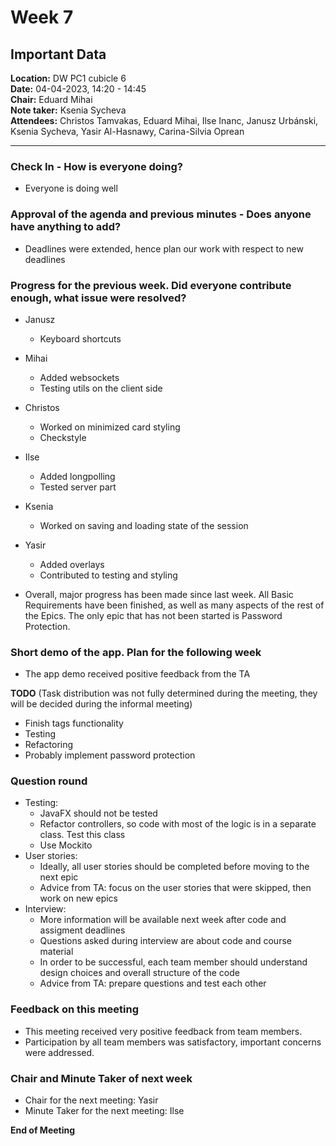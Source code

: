 # Week 7

## Important Data
**Location:** DW PC1 cubicle 6\
**Date:** 04-04-2023, 14:20 - 14:45\
**Chair:** Eduard Mihai\
**Note taker:** Ksenia Sycheva\
**Attendees:** Christos Tamvakas, Eduard Mihai, Ilse Inanc, Janusz Urbánski, Ksenia Sycheva, Yasir Al-Hasnawy, Carina-Silvia Oprean

----------
### Check In - How is everyone doing?
+ Everyone is doing well

### Approval of the agenda and previous minutes - Does anyone have anything to add? 

+ Deadlines were extended, hence plan our work with respect to new deadlines

### Progress for the previous week. Did everyone contribute enough, what issue were resolved?

+ Janusz
  + Keyboard shortcuts
+ Mihai
  + Added websockets
  + Testing utils on the client side
+ Christos
  + Worked on minimized card styling
  + Checkstyle
+ Ilse
  + Added longpolling 
  + Tested server part
+ Ksenia
  + Worked on saving and loading state of the session
+ Yasir
  + Added overlays
  + Contributed to testing and styling

+ Overall, major progress has been made since last week. All Basic Requirements have been finished, as well as many aspects of the rest of the Epics. The only epic that has not been started is Password Protection.

### Short demo of the app.  Plan for the following week

+ The app demo received positive feedback from the TA

**TODO** (Task distribution was not fully determined during the meeting, they will be decided during the informal meeting)
+ Finish tags functionality 
+ Testing
+ Refactoring
+ Probably implement password protection

### Question round

+ Testing:
	+ JavaFX should not be tested
	+ Refactor controllers, so code with most of the logic is in a separate class. Test this class
	+ Use Mockito 
+ User stories:
	+ Ideally, all user stories should be completed before moving to the next epic
	+ Advice from TA: focus on the user stories that were skipped, then work on new epics
+ Interview:
	+ More information will be available next week after code and assigment deadlines
	+ Questions asked during interview are about code and course material
	+ In order to be successful, each team member should understand design choices and overall structure of the code
	+ Advice from TA: prepare questions and test each other

### Feedback on this meeting

+ This meeting received very positive feedback from team members.
+ Participation by all team members was satisfactory, important concerns were addressed.

### Chair and Minute Taker of next week
+ Chair for the next meeting: Yasir
+ Minute Taker for the next meeting: Ilse

**End of Meeting**

